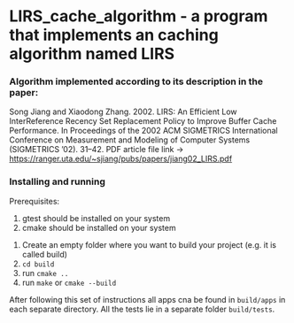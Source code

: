 # LIRS_cache_algorithm - a program that implements an caching algorithm named LIRS

### Algorithm implemented according to its description in the paper: 
Song Jiang and Xiaodong Zhang. 2002. LIRS: An Efficient Low InterReference Recency Set Replacement Policy to Improve Buffer Cache
Performance. In Proceedings of the 2002 ACM SIGMETRICS International Conference on Measurement and Modeling of Computer Systems
(SIGMETRICS ’02). 31–42.
PDF article file link -> https://ranger.uta.edu/~sjiang/pubs/papers/jiang02_LIRS.pdf

### Installing and running

Prerequisites:
1) gtest should be installed on your system
2) cmake should be installed on your system

1. Create an empty folder where you want to build your project (e.g. it is called build)
2. `cd build`
3. run `cmake ..`
4. run `make` or `cmake --build`

After following this set of instructions all apps cna be found in `build/apps` in each separate directory. 
All the tests lie in a separate folder `build/tests`.
